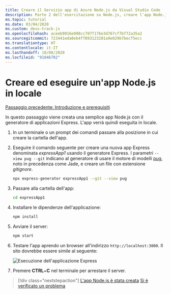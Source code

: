 ```yaml
---
title: Creare il Servizio app di Azure Node.js da Visual Studio Code
description: Parte 2 dell'esercitazione su Node.js, creare l'app Node.js ed eseguirla in locale
ms.topic: tutorial
ms.date: 03/04/2020
ms.custom: devx-track-js
ms.openlocfilehash: aceeb9016e098cc707f176e3d767cf7bf72a35a2
ms.sourcegitcommit: 723441eda0eb4ff893123201a9e029b7becf5ecc
ms.translationtype: HT
ms.contentlocale: it-IT
ms.lasthandoff: 10/08/2020
ms.locfileid: "91846702"
---
```

# <a name="create-and-run-a-local-nodejs-app"></a>Creare ed eseguire un'app Node.js in locale

[Passaggio precedente: Introduzione e prerequisiti](tutorial-vscode-azure-app-service-node-01.md)

In questo passaggio viene creata una semplice app Node.js con il generatore di applicazioni Express. L'app verrà quindi eseguita in locale.

1. In un terminale o un prompt dei comandi passare alla posizione in cui creare la cartella dell'app.

1. Eseguire il comando seguente per creare una nuova app Express denominata *expressApp1* usando il generatore Express. I parametri `--view pug --git` indicano al generatore di usare il motore di modelli [pug](https://pugjs.org/api/getting-started.html), noto in precedenza come Jade, e creare un file con estensione *gitignore*.

    ```bash
    npx express-generator expressApp1 -–git --view pug 
    ```

1. Passare alla cartella dell'app:

    ```bash
    cd expressApp1
    ```

1. Installare le dipendenze dell'applicazione:

    ```bash
    npm install
    ```

1. Avviare il server:

    ```bash
    npm start
    ```

1. Testare l'app aprendo un browser all'indirizzo `http://localhost:3000`. Il sito dovrebbe essere simile al seguente:

    ![Esecuzione dell'applicazione Express](media/deploy-azure/express.png)

1. Premere **CTRL**+**C** nel terminale per arrestare il server.

> [!div class="nextstepaction"]
> [L'app Node.js è stata creata](tutorial-vscode-azure-app-service-node-03.md) [Si è verificato un problema](https://www.research.net/r/PWZWZ52?tutorial=node-deployment-azureappservice&step=create-app)
